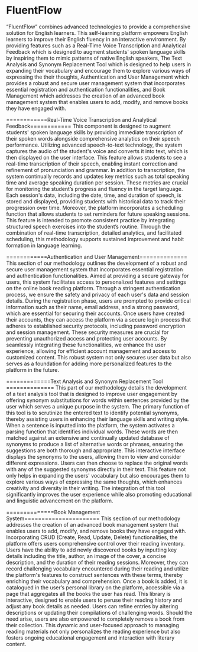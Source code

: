 # FluentFlow
“FluentFlow” combines advanced technologies  to provide a comprehensive solution for English learners.  This self-learning platform empowers English learners to  improve their English fluency in an interactive  environment. By providing features such as a Real-Time Voice Transcription and Analytical Feedback which is designed to augment students' spoken language skills by inspiring them to mimic patterns of native English speakers, The Text Analysis and Synonym Replacement Tool which is designed to help users in expanding their vocabulary and encourage them to explore various ways of expressing the their thoughts, Authentication and User Management which provides a robust and secure user management system that incorporates essential registration and authentication functionalities, and Book Management which addresses the creation of an advanced book management system that enables users to add, modify, and remove books they have engaged with.

============Real-Time Voice Transcription and Analytical Feedback============
This component is designed to augment students' spoken language skills by providing immediate transcription of their spoken words alongside comprehensive analytics on their speech performance. Utilizing advanced speech-to-text technology, the system captures the audio of the student's voice and converts it into text, which is then displayed on the user interface. This feature allows students to see a real-time transcription of their speech, enabling instant correction and refinement of pronunciation and grammar. In addition to transcription, the system continually records and updates key metrics such as total speaking time and average speaking duration per session. These metrics are crucial for monitoring the student’s progress and fluency in the target language. Each session's data, including the date, time, and duration of speech, is stored and displayed, providing students with historical data to track their progression over time. Moreover, the platform incorporates a scheduling function that allows students to set reminders for future speaking sessions. This feature is intended to promote consistent practice by integrating structured speech exercises into the student’s routine. Through the combination of real-time transcription, detailed analytics, and facilitated scheduling, this methodology supports sustained improvement and habit formation in language learning. 

============Authentication and User Management==============
This section of our methodology outlines the development of a robust and secure user management system that incorporates essential registration and authentication functionalities. Aimed at providing a secure gateway for users, this system facilitates access to personalized features and settings on the online book reading platform. Through a stringent authentication process, we ensure the safety and privacy of each user's data and session details. During the registration phase, users are prompted to provide critical information such as their name, email address, and a strong password, which are essential for securing their accounts. Once users have created their accounts, they can access the platform via a secure login process that adheres to established security protocols, including password encryption and session management. These security measures are crucial for preventing unauthorized access and protecting user accounts. By seamlessly integrating these functionalities, we enhance the user experience, allowing for efficient account management and access to customized content. This robust system not only secures user data but also serves as a foundation for adding more personalized features to the platform in the future. 

=============Text Analysis and Synonym Replacement Tool ==============
This part of our methodology details the development of a text analysis tool that is designed to improve user engagement by offering synonym substitutions for words within sentences provided by the user which serves a unique purpose in the system. The primary function of this tool is to scrutinize the entered text to identify potential synonyms, thereby assisting users in enhancing their language skills and writing style. When a sentence is inputted into the platform, the system activates a parsing function that identifies individual words. These words are then matched against an extensive and continually updated database of synonyms to produce a list of alternative words or phrases, ensuring the suggestions are both thorough and appropriate. This interactive interface displays the synonyms to the users, allowing them to view and consider different expressions. Users can then choose to replace the original words with any of the suggested synonyms directly in their text. This feature not only helps in expanding the users' vocabulary but also encourages them to explore various ways of expressing the same thoughts, which enhances creativity and diversity in their writing. The integration of this tool significantly improves the user experience while also promoting educational and linguistic advancement on the platform. 

==============Book Management System====================== 
This section of our methodology addresses the creation of an advanced book management system that enables users to add, modify, and remove books they have engaged with. Incorporating CRUD (Create, Read, Update, Delete) functionalities, the platform offers users comprehensive control over their reading inventory. Users have the ability to add newly discovered books by inputting key details including the title, author, an image of the cover, a concise description, and the duration of their reading sessions. Moreover, they can record challenging vocabulary encountered during their reading and utilize the platform's features to construct sentences with these terms, thereby enriching their vocabulary and comprehension. Once a book is added, it is catalogued in the user’s personal library on the platform, accessible via a page that aggregates all the books the user has read. This library is interactive, designed to enable users to peruse their reading history and adjust any book details as needed. Users can refine entries by altering descriptions or updating their compilations of challenging words. Should the need arise, users are also empowered to completely remove a book from their collection. This dynamic and user-focused approach to managing reading materials not only personalizes the reading experience but also fosters ongoing educational engagement and interaction with literary content. 
